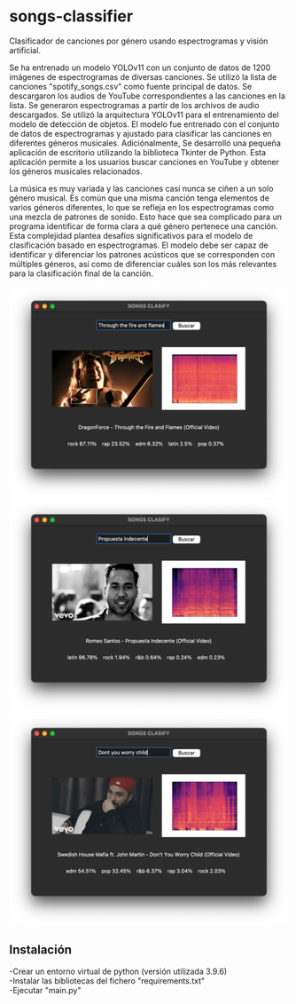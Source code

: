 # songs-classifier
Clasificador de canciones por género usando espectrogramas y visión artificial.

Se ha entrenado un modelo YOLOv11 con un conjunto de datos de 1200 imágenes de espectrogramas de diversas canciones.
Se utilizó la lista de canciones "spotify_songs.csv" como fuente principal de datos. Se descargaron los audios de YouTube correspondientes a las canciones en la lista. Se generaron espectrogramas a partir de los archivos de audio descargados. Se utilizó la arquitectura YOLOv11 para el entrenamiento del modelo de detección de objetos. El modelo fue entrenado con el conjunto de datos de espectrogramas y ajustado para clasificar las canciones en diferentes géneros musicales.
Adiciónalmente, Se desarrolló una pequeña aplicación de escritorio utilizando la biblioteca Tkinter de Python. Esta aplicación permite a los usuarios buscar canciones en YouTube y obtener los géneros musicales relacionados. 

La música es muy variada y las canciones casi nunca se ciñen a un solo género musical. Es común que una misma canción tenga elementos de varios géneros diferentes, lo que se refleja en los espectrogramas como una mezcla de patrones de sonido. Esto hace que sea complicado para un programa identificar de forma clara a qué género pertenece una canción. Esta complejidad plantea desafíos significativos para el modelo de clasificación basado en espectrogramas. El modelo debe ser capaz de identificar y diferenciar los patrones acústicos que se corresponden con múltiples géneros, así como de diferenciar cuáles son los más relevantes para la clasificación final de la canción.

<p align="center">
  <img src="ejemplo1.png" alt="Ejemplo1" width="800">
  <img src="ejemplo2.png" alt="Ejemplo2" width="800">
  <img src="ejemplo3.png" alt="Ejemplo3" width="600">
</p>



## Instalación
-Crear un entorno virtual de python (versión utilizada 3.9.6)<br>
-Instalar las bibliotecas del fichero "requirements.txt"<br>
-Ejecutar "main.py"
